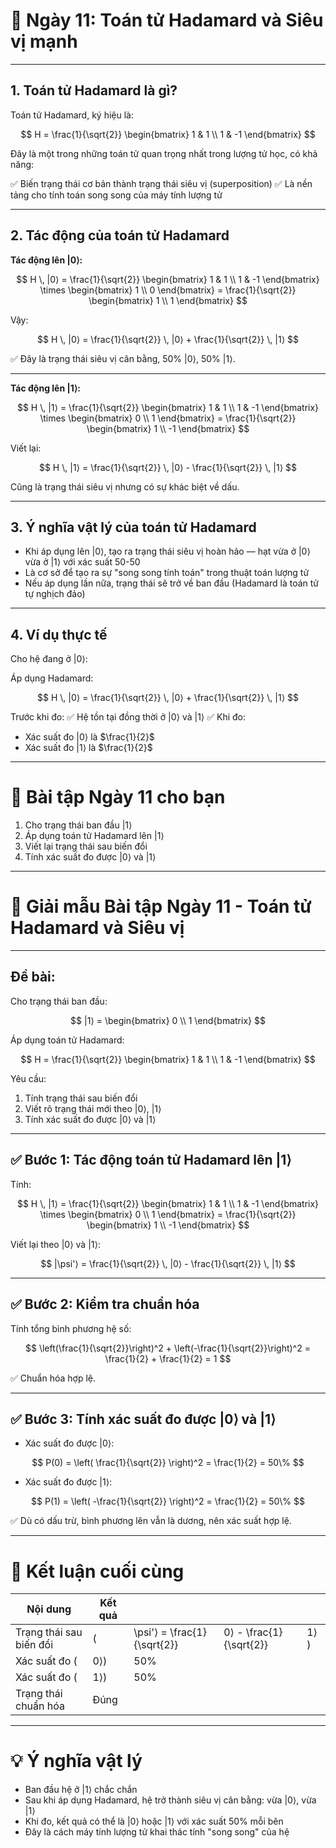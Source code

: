 
# 🌟 **Ngày 11: Toán tử Hadamard và Siêu vị mạnh**

---

## **1. Toán tử Hadamard là gì?**

Toán tử Hadamard, ký hiệu là:

$$
H = \frac{1}{\sqrt{2}} \begin{bmatrix} 1 & 1 \\ 1 & -1 \end{bmatrix}
$$

Đây là một trong những toán tử quan trọng nhất trong lượng tử học, có khả năng:

✅ Biến trạng thái cơ bản thành trạng thái siêu vị (superposition)
✅ Là nền tảng cho tính toán song song của máy tính lượng tử

---

## **2. Tác động của toán tử Hadamard**

**Tác động lên $|0⟩$:**

$$
H \, |0⟩ = \frac{1}{\sqrt{2}} \begin{bmatrix} 1 & 1 \\ 1 & -1 \end{bmatrix} \times \begin{bmatrix} 1 \\ 0 \end{bmatrix} = \frac{1}{\sqrt{2}} \begin{bmatrix} 1 \\ 1 \end{bmatrix}
$$

Vậy:

$$
H \, |0⟩ = \frac{1}{\sqrt{2}} \, |0⟩ + \frac{1}{\sqrt{2}} \, |1⟩
$$

✅ Đây là trạng thái siêu vị cân bằng, 50% $|0⟩$, 50% $|1⟩$.

---

**Tác động lên $|1⟩$:**

$$
H \, |1⟩ = \frac{1}{\sqrt{2}} \begin{bmatrix} 1 & 1 \\ 1 & -1 \end{bmatrix} \times \begin{bmatrix} 0 \\ 1 \end{bmatrix} = \frac{1}{\sqrt{2}} \begin{bmatrix} 1 \\ -1 \end{bmatrix}
$$

Viết lại:

$$
H \, |1⟩ = \frac{1}{\sqrt{2}} \, |0⟩ - \frac{1}{\sqrt{2}} \, |1⟩
$$

Cũng là trạng thái siêu vị nhưng có sự khác biệt về dấu.

---

## **3. Ý nghĩa vật lý của toán tử Hadamard**

* Khi áp dụng lên $|0⟩$, tạo ra trạng thái siêu vị hoàn hảo — hạt vừa ở $|0⟩$ vừa ở $|1⟩$ với xác suất 50-50
* Là cơ sở để tạo ra sự "song song tính toán" trong thuật toán lượng tử
* Nếu áp dụng lần nữa, trạng thái sẽ trở về ban đầu (Hadamard là toán tử tự nghịch đảo)

---

## **4. Ví dụ thực tế**

Cho hệ đang ở $|0⟩$:

Áp dụng Hadamard:

$$
H \, |0⟩ = \frac{1}{\sqrt{2}} \, |0⟩ + \frac{1}{\sqrt{2}} \, |1⟩
$$

Trước khi đo:
✅ Hệ tồn tại đồng thời ở $|0⟩$ và $|1⟩$
✅ Khi đo:

* Xác suất đo $|0⟩$ là $\frac{1}{2}$
* Xác suất đo $|1⟩$ là $\frac{1}{2}$

---

# 🎯 **Bài tập Ngày 11 cho bạn**

1. Cho trạng thái ban đầu $|1⟩$
2. Áp dụng toán tử Hadamard lên $|1⟩$
3. Viết lại trạng thái sau biến đổi
4. Tính xác suất đo được $|0⟩$ và $|1⟩$

---

# 📝 **Giải mẫu Bài tập Ngày 11 - Toán tử Hadamard và Siêu vị**

---

## **Đề bài:**

Cho trạng thái ban đầu:

$$
|1⟩ = \begin{bmatrix} 0 \\ 1 \end{bmatrix}
$$

Áp dụng toán tử Hadamard:

$$
H = \frac{1}{\sqrt{2}} \begin{bmatrix} 1 & 1 \\ 1 & -1 \end{bmatrix}
$$

Yêu cầu:

1. Tính trạng thái sau biến đổi
2. Viết rõ trạng thái mới theo $|0⟩$, $|1⟩$
3. Tính xác suất đo được $|0⟩$ và $|1⟩$

---

## ✅ **Bước 1: Tác động toán tử Hadamard lên $|1⟩$**

Tính:

$$
H \, |1⟩ = \frac{1}{\sqrt{2}} \begin{bmatrix} 1 & 1 \\ 1 & -1 \end{bmatrix} \times \begin{bmatrix} 0 \\ 1 \end{bmatrix} = \frac{1}{\sqrt{2}} \begin{bmatrix} 1 \\ -1 \end{bmatrix}
$$

Viết lại theo $|0⟩$ và $|1⟩$:

$$
|\psi'⟩ = \frac{1}{\sqrt{2}} \, |0⟩ - \frac{1}{\sqrt{2}} \, |1⟩
$$

---

## ✅ **Bước 2: Kiểm tra chuẩn hóa**

Tính tổng bình phương hệ số:

$$
\left(\frac{1}{\sqrt{2}}\right)^2 + \left(-\frac{1}{\sqrt{2}}\right)^2 = \frac{1}{2} + \frac{1}{2} = 1
$$

✅ Chuẩn hóa hợp lệ.

---

## ✅ **Bước 3: Tính xác suất đo được $|0⟩$ và $|1⟩$**

* Xác suất đo được $|0⟩$:

$$
P(0) = \left( \frac{1}{\sqrt{2}} \right)^2 = \frac{1}{2} = 50\%
$$

* Xác suất đo được $|1⟩$:

$$
P(1) = \left( -\frac{1}{\sqrt{2}} \right)^2 = \frac{1}{2} = 50\%
$$

✅ Dù có dấu trừ, bình phương lên vẫn là dương, nên xác suất hợp lệ.

---

# 🎯 **Kết luận cuối cùng**

| Nội dung                | Kết quả |                             |                         |      |
| ----------------------- | ------- | --------------------------- | ----------------------- | ---- |
| Trạng thái sau biến đổi | (       | \psi'⟩ = \frac{1}{\sqrt{2}} | 0⟩ - \frac{1}{\sqrt{2}} | 1⟩ ) |
| Xác suất đo (           | 0⟩)     | 50%                         |                         |      |
| Xác suất đo (           | 1⟩)     | 50%                         |                         |      |
| Trạng thái chuẩn hóa    | Đúng    |                             |                         |      |

---

# 💡 **Ý nghĩa vật lý**

* Ban đầu hệ ở $|1⟩$ chắc chắn
* Sau khi áp dụng Hadamard, hệ trở thành siêu vị cân bằng: vừa $|0⟩$, vừa $|1⟩$
* Khi đo, kết quả có thể là $|0⟩$ hoặc $|1⟩$ với xác suất 50% mỗi bên
* Đây là cách máy tính lượng tử khai thác tính "song song" của hệ

